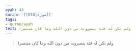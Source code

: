 ```yaml
---
ayah: 43
surah: '[[018|سورة]]'
tags:
- quran/ayah
text: ولم تكن له فئة ينصرونه من دون الله وما كان منتصرا
---
```

> ولم تكن له فئة ينصرونه من دون الله وما كان منتصرا
